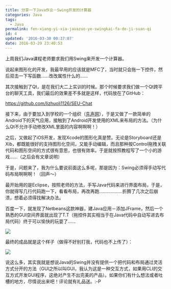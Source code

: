 ```yaml
---
title: 分享一下Java作业－Swing开发的计算器
categories: Java
tags:
  - Java
permalink: fen-xiang-yi-xia-javazuo-ye-swingkai-fa-de-ji-suan-qi
id: 4
updated: '2016-03-30 00:37:07'
date: 2016-03-29 23:40:53
---
```


上周我们Java课程老师要求我们用Swing来开发一个计算器。

说起来图形化的开发，我最早用的应该就是MFC了，当时就只会拖一下控件，然后双击一下写函数……改改属性什么的……

其次接触到了Qt，是在我们大二上实训的时候。那个时候要求我们做一个Qt跨平台的聊天工具，我们最后的效果差不多就是这样，代码放在了GitHub：

https://github.com/lizhuoli1126/SEU-Chat

接下来，由于要加入到学校的一个组织（[先声网](http://herald.seu.edu.cn/index/)），于是又做了一款简单的Android下的天气应用，接触到了Android开发使用的XML来布局的方法。（为什么Qt不允许手动修改XML里面的内容啊啊啊！）

之后，又做起了iOS开发，发现Xcode的图形化真是赞。无论是Storyboard还是Xib，都既能很好的支持图形化空间，又能手动编辑，而且那种按Control拖拽关联代码和图形空间的方式很有意思，也很有效率。于是就按照教程写了一个小的游戏……（之后会有文章说明）

于是，问题来了，我为什么要说前面这么多呢，那是因为：Swing必须得手动写代码布局啊啊啊！（回声～）

最开始用的是Eclipse，按照老师的方法，手写Java代码来进行界面布局，于是，你就得写几行代码跑一下，看看布局，再改再跑………………折腾了几次之后崩溃，想着必须得找解决办法。

百度一下，就发现了Netbeans这款神器，建Java应用－添加JFrame，然后一个熟悉的GUI空间界面就出现了T.T（拖控件其实相当于在Java代码中自动写进去布局代码）终于可以愉快的玩耍了……

![](http://dreampiggy-image.test.upcdn.net/image/a/3c/3bfdef0a075c8130da1ba2fafd3b4.png)

最终的成品就是这个样子（做得不好别打我，代码也不上传了）：

![](http://dreampiggy-image.test.upcdn.net/image/0/31/6e31b3c293f2be8bd75da3c977780.png)

说这么多，其实我就是想说Java的Swing并没有提供一个把代码和布局通过灵活方式分开的方法（GUI之所以叫GUI，我认为这是一种交互方式，如果用CLI的交互方式开发GUI程序，这绝对产生不出完美的产品）。如果你们有什么想法或者吐槽的地方，尽情说出来吧！评论就有礼品送。:-P